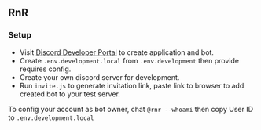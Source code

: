 ## RnR

### Setup

- Visit [Discord Developer Portal](https://discord.com/developers/applications) to create application and bot.
- Create `.env.development.local` from `.env.development` then provide requires config.
- Create your own discord server for development.
- Run `invite.js` to generate invitation link, paste link to browser to add created bot to your test server.

To config your account as bot owner, chat `@rnr --whoami` then copy User ID to `.env.development.local`
